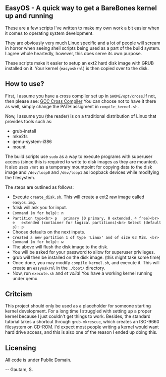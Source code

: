 EasyOS - A quick way to get a BareBones kernel up and running
---

These are a few scripts I've written to make my own work a bit easier when it comes to operating system development.

They are obviously very much Linux specific and a lot of people will scream in horror when seeing shell scripts
being used as a part of the build system. I agree whole heartedly, however, this does serve its own purpose.

These scripts make it easier to setup an ext2 hard disk image with GRUB installed on it. Your kernel (`easyoskrnl`)
is then copied over to the disk.

How to use?
---

First, I assume you have a cross compiler set up in `$HOME/opt/cross`.If not, then please see: [GCC Cross Compiler](http://wiki.osdev.org/GCC_Cross_Compiler)
You can choose not to have it there as well, simply change the PATH assigment in `compile_kernel.sh`.

Now, I assume you (the reader) is on a traditional distribution of Linux that provides tools such as:
* grub-install
* mke2fs
* qemu-system-i386
* mount

The build scripts use `sudo` as a way to execute programs with superuser access (since this is required
to write to disk images as they are mounted). It also uses `/mnt` as a temporary mountpoint for copying
data to the disk image and `/dev/loop0` and `/dev/loop1` as loopback devices while modifying the filesystem. <br>

The steps are outlined as follows:

* Execute `create_disk.sh`. This will create a ext2 raw image called `easyos.img`.
* fdisk will ask you for input.
* `Command (m for help): n`
* `Partition type<br>
   p   primary (0 primary, 0 extended, 4 free)<br>
   e   extended (container for logical partitions)<br>
Select (default p): p`
* Choose defaults on the next inputs.
* `Created a new partition 1 of type 'Linux' and of size 63 MiB. <br>
Command (m for help): w`
* The above will flush the disk image to the disk.
* You will be asked for your password to allow for superuser privileges.
* grub will then be installed on the disk image. (this might take some time)
* Once done, you may modify `compile_kernel.sh`, and execute it. This will create an `easyoskrnl` in the `./boot/` directory.
* Now, run `execute.sh` and _et voila_! You have a working kernel running under qemu.

Critcism
---

This project should only be used as a placeholder for someone starting kernel development. For a long time
I struggled with setting up a proper kernel because I just couldn't get things to work. Besides, the standard
tutorial takes a shortcut through `grub-mkrescue`, which creates an ISO-9660 filesystem on CD-ROM. I'd expect
most people writing a kernel would want hard drive access, and this is also one of the reason I ended up doing
this.

Licensing
---
All code is under Public Domain.

-- Gautam, S.

